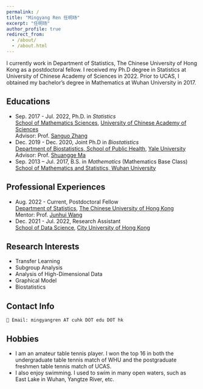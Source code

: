 ```yaml
---
permalink: /
title: "Mingyang Ren 任明旸"
excerpt: "任明旸"
author_profile: true
redirect_from: 
  - /about/
  - /about.html
---
```



I currently work in Department of Statistics, The Chinese University of Hong Kong as a postdoctoral fellow. I received my Ph.D degree in Statistics at University of Chinese Academy of Sciences in 2022. Prior to UCAS, I obtained my bachelor’s degree in Mathematics at Wuhan University in 2017.


## Educations
- Sep. 2017 - Jul. 2022,  Ph.D. in *Statistics*  
[School of Mathematics Sciences](https://math.ucas.ac.cn/index.php/zh-CN/), [University of Chinese Academy of Sciences](https://www.ucas.ac.cn/)  
Advisor: Prof. [Sanguo Zhang](http://people.ucas.ac.cn/~sgzhang)
- Dec. 2019 - Dec. 2020,  Joint Ph.D in *Biostatistics*  
[Department of Biostatistics, School of Public Health](https://publichealth.yale.edu/), [Yale University](https://www.yale.edu/)   
Advisor: Prof. [Shuangge Ma](https://publichealth.yale.edu/profile/shuangge_ma/)
- Sep. 2013 – Jul. 2017,  B.S. in *Mathematics* (Mathematics Base Class)  
[School of Mathematics and Statistics, Wuhan University](http://maths.whu.edu.cn/)

## Professional Experiences
- Aug. 2022 - Current, Postdoctoral Fellow   
[Department of Statistics](https://www.sta.cuhk.edu.hk/), [The Chinese University of Hong Kong](https://www.cuhk.edu.hk/)  
Mentor: Prof. [Junhui Wang](https://www.sta.cuhk.edu.hk/peoples/jwang/)
- Dec. 2021 - Jul. 2022,  Research Assistant  
[School of Data Science](https://www.sdsc.cityu.edu.hk/), [City University of Hong Kong](https://www.cityu.edu.hk/)  


## Research Interests
* Transfer Learning
* Subgroup Analysis
* Analysis of High-Dimensional Data
* Graphical Model
* Biostatistics


## Contact Info

    📧 Email: mingyangren AT cuhk DOT edu DOT hk

## Hobbies
* I am an amateur table tennis player. I won the top 16 in both the undergraduate table tennis match of WHU and the postgraduate freshmen table tennis match of UCAS.
* I also enjoy swimming. I used to swim in many open waters, such as East Lake in Wuhan, Yangtze River, etc.



